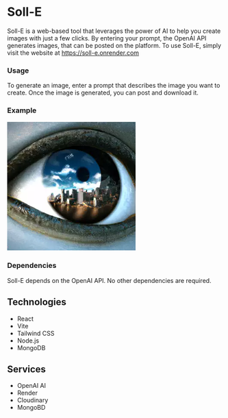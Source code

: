 # Soll-E

Soll-E is a web-based tool that leverages the power of AI to help you create images with just a few clicks. By entering your prompt, the OpenAI API generates images, that can be posted on the platform.
To use Soll-E, simply visit the website at https://soll-e.onrender.com

### Usage

To generate an image, enter a prompt that describes the image you want to create. Once the image is generated, you can post and download it.

### Example

![Example](client/src/assets/example.webp)

### Dependencies

Soll-E depends on the OpenAI API. No other dependencies are required.

## Technologies

- React
- Vite
- Tailwind CSS
- Node.js
- MongoDB

## Services

- OpenAI AI
- Render
- Cloudinary
- MongoBD
